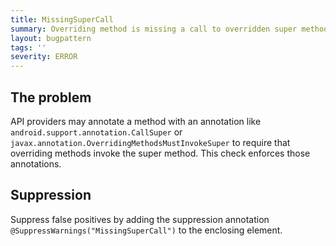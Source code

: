 ```yaml
---
title: MissingSuperCall
summary: Overriding method is missing a call to overridden super method
layout: bugpattern
tags: ''
severity: ERROR
---
```


<!--
*** AUTO-GENERATED, DO NOT MODIFY ***
To make changes, edit the @BugPattern annotation or the explanation in docs/bugpattern.
-->


## The problem
API providers may annotate a method with an annotation like
`android.support.annotation.CallSuper` or
`javax.annotation.OverridingMethodsMustInvokeSuper` to require that overriding
methods invoke the super method. This check enforces those annotations.

## Suppression
Suppress false positives by adding the suppression annotation `@SuppressWarnings("MissingSuperCall")` to the enclosing element.
